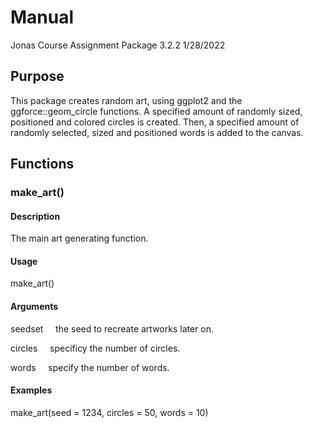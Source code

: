 Manual
================
Jonas Course Assignment Package 3.2.2
1/28/2022

## Purpose

This package creates random art, using ggplot2 and the
ggforce::geom_circle functions. A specified amount of randomly sized,
positioned and colored circles is created. Then, a specified amount of
randomly selected, sized and positioned words is added to the canvas.

## Functions

### make_art()

#### Description

The main art generating function.

#### Usage

make_art()

#### Arguments

seedset     the seed to recreate artworks later on.

circles     specificy the number of circles.

words     specify the number of words.

#### Examples

make_art(seed = 1234, circles = 50, words = 10)
